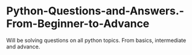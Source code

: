 # Python-Questions-and-Answers.-From-Beginner-to-Advance
Will be solving questions on all python topics. From basics, intermediate and advance.
